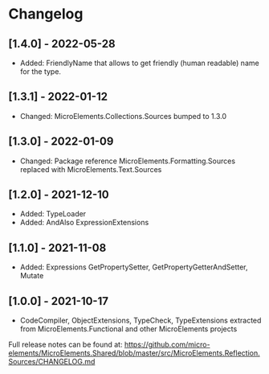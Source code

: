 ﻿# Changelog

## [1.4.0] - 2022-05-28
- Added: FriendlyName that allows to get friendly (human readable) name for the type.

## [1.3.1] - 2022-01-12
- Changed: MicroElements.Collections.Sources bumped to 1.3.0

## [1.3.0] - 2022-01-09
- Changed: Package reference MicroElements.Formatting.Sources replaced with MicroElements.Text.Sources

## [1.2.0] - 2021-12-10
- Added: TypeLoader
- Added: AndAlso ExpressionExtensions

## [1.1.0] - 2021-11-08
- Added: Expressions GetPropertySetter, GetPropertyGetterAndSetter, Mutate

## [1.0.0] - 2021-10-17
- CodeCompiler, ObjectExtensions, TypeCheck, TypeExtensions extracted from MicroElements.Functional and other MicroElements projects

Full release notes can be found at: https://github.com/micro-elements/MicroElements.Shared/blob/master/src/MicroElements.Reflection.Sources/CHANGELOG.md
